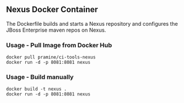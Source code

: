 ## Nexus Docker Container

The Dockerfile builds and starts a Nexus repository and configures the JBoss Enterprise maven repos on Nexus.

### Usage - Pull Image from Docker Hub

```
docker pull pramine/ci-tools-nexus
docker run -d -p 8081:8081 nexus
```

### Usage - Build manually

```
docker build -t nexus .
docker run -d -p 8081:8081 nexus
```
